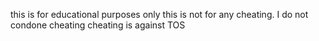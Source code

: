 this is for educational purposes only this is not for any cheating. I do not condone cheating cheating is against TOS

